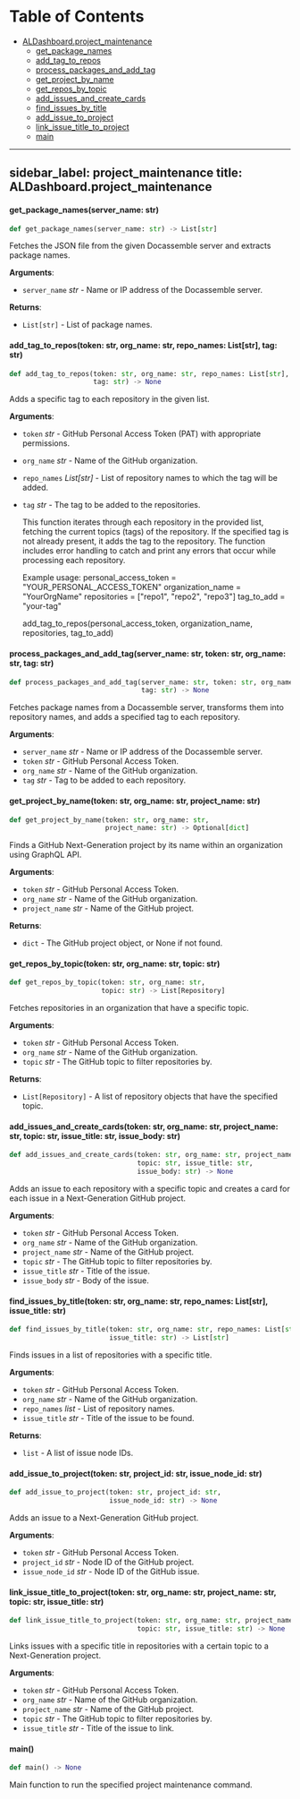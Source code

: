 # Table of Contents

* [ALDashboard.project\_maintenance](#ALDashboard.project_maintenance)
  * [get\_package\_names](#ALDashboard.project_maintenance.get_package_names)
  * [add\_tag\_to\_repos](#ALDashboard.project_maintenance.add_tag_to_repos)
  * [process\_packages\_and\_add\_tag](#ALDashboard.project_maintenance.process_packages_and_add_tag)
  * [get\_project\_by\_name](#ALDashboard.project_maintenance.get_project_by_name)
  * [get\_repos\_by\_topic](#ALDashboard.project_maintenance.get_repos_by_topic)
  * [add\_issues\_and\_create\_cards](#ALDashboard.project_maintenance.add_issues_and_create_cards)
  * [find\_issues\_by\_title](#ALDashboard.project_maintenance.find_issues_by_title)
  * [add\_issue\_to\_project](#ALDashboard.project_maintenance.add_issue_to_project)
  * [link\_issue\_title\_to\_project](#ALDashboard.project_maintenance.link_issue_title_to_project)
  * [main](#ALDashboard.project_maintenance.main)

---
sidebar_label: project_maintenance
title: ALDashboard.project_maintenance
---

<a id="ALDashboard.project_maintenance.get_package_names"></a>

#### get\_package\_names(server\_name: str)

```python
def get_package_names(server_name: str) -> List[str]
```

Fetches the JSON file from the given Docassemble server and extracts package names.

**Arguments**:

- `server_name` _str_ - Name or IP address of the Docassemble server.
  

**Returns**:

- `List[str]` - List of package names.

<a id="ALDashboard.project_maintenance.add_tag_to_repos"></a>

#### add\_tag\_to\_repos(token: str, org\_name: str, repo\_names: List[str], tag: str)

```python
def add_tag_to_repos(token: str, org_name: str, repo_names: List[str],
                     tag: str) -> None
```

Adds a specific tag to each repository in the given list.

**Arguments**:

- `token` _str_ - GitHub Personal Access Token (PAT) with appropriate permissions.
- `org_name` _str_ - Name of the GitHub organization.
- `repo_names` _List[str]_ - List of repository names to which the tag will be added.
- `tag` _str_ - The tag to be added to the repositories.
  
  This function iterates through each repository in the provided list, fetching the
  current topics (tags) of the repository. If the specified tag is not already present,
  it adds the tag to the repository. The function includes error handling to catch and
  print any errors that occur while processing each repository.
  
  Example usage:
  personal_access_token = &quot;YOUR_PERSONAL_ACCESS_TOKEN&quot;
  organization_name = &quot;YourOrgName&quot;
  repositories = [&quot;repo1&quot;, &quot;repo2&quot;, &quot;repo3&quot;]
  tag_to_add = &quot;your-tag&quot;
  
  add_tag_to_repos(personal_access_token, organization_name, repositories, tag_to_add)

<a id="ALDashboard.project_maintenance.process_packages_and_add_tag"></a>

#### process\_packages\_and\_add\_tag(server\_name: str, token: str, org\_name: str, tag: str)

```python
def process_packages_and_add_tag(server_name: str, token: str, org_name: str,
                                 tag: str) -> None
```

Fetches package names from a Docassemble server, transforms them into repository names,
and adds a specified tag to each repository.

**Arguments**:

- `server_name` _str_ - Name or IP address of the Docassemble server.
- `token` _str_ - GitHub Personal Access Token.
- `org_name` _str_ - Name of the GitHub organization.
- `tag` _str_ - Tag to be added to each repository.

<a id="ALDashboard.project_maintenance.get_project_by_name"></a>

#### get\_project\_by\_name(token: str, org\_name: str, project\_name: str)

```python
def get_project_by_name(token: str, org_name: str,
                        project_name: str) -> Optional[dict]
```

Finds a GitHub Next-Generation project by its name within an organization using GraphQL API.

**Arguments**:

- `token` _str_ - GitHub Personal Access Token.
- `org_name` _str_ - Name of the GitHub organization.
- `project_name` _str_ - Name of the GitHub project.
  

**Returns**:

- `dict` - The GitHub project object, or None if not found.

<a id="ALDashboard.project_maintenance.get_repos_by_topic"></a>

#### get\_repos\_by\_topic(token: str, org\_name: str, topic: str)

```python
def get_repos_by_topic(token: str, org_name: str,
                       topic: str) -> List[Repository]
```

Fetches repositories in an organization that have a specific topic.

**Arguments**:

- `token` _str_ - GitHub Personal Access Token.
- `org_name` _str_ - Name of the GitHub organization.
- `topic` _str_ - The GitHub topic to filter repositories by.
  

**Returns**:

- `List[Repository]` - A list of repository objects that have the specified topic.

<a id="ALDashboard.project_maintenance.add_issues_and_create_cards"></a>

#### add\_issues\_and\_create\_cards(token: str, org\_name: str, project\_name: str, topic: str, issue\_title: str, issue\_body: str)

```python
def add_issues_and_create_cards(token: str, org_name: str, project_name: str,
                                topic: str, issue_title: str,
                                issue_body: str) -> None
```

Adds an issue to each repository with a specific topic and creates a card for each issue in a Next-Generation GitHub project.

**Arguments**:

- `token` _str_ - GitHub Personal Access Token.
- `org_name` _str_ - Name of the GitHub organization.
- `project_name` _str_ - Name of the GitHub project.
- `topic` _str_ - The GitHub topic to filter repositories by.
- `issue_title` _str_ - Title of the issue.
- `issue_body` _str_ - Body of the issue.

<a id="ALDashboard.project_maintenance.find_issues_by_title"></a>

#### find\_issues\_by\_title(token: str, org\_name: str, repo\_names: List[str], issue\_title: str)

```python
def find_issues_by_title(token: str, org_name: str, repo_names: List[str],
                         issue_title: str) -> List[str]
```

Finds issues in a list of repositories with a specific title.

**Arguments**:

- `token` _str_ - GitHub Personal Access Token.
- `org_name` _str_ - Name of the GitHub organization.
- `repo_names` _list_ - List of repository names.
- `issue_title` _str_ - Title of the issue to be found.
  

**Returns**:

- `list` - A list of issue node IDs.

<a id="ALDashboard.project_maintenance.add_issue_to_project"></a>

#### add\_issue\_to\_project(token: str, project\_id: str, issue\_node\_id: str)

```python
def add_issue_to_project(token: str, project_id: str,
                         issue_node_id: str) -> None
```

Adds an issue to a Next-Generation GitHub project.

**Arguments**:

- `token` _str_ - GitHub Personal Access Token.
- `project_id` _str_ - Node ID of the GitHub project.
- `issue_node_id` _str_ - Node ID of the GitHub issue.

<a id="ALDashboard.project_maintenance.link_issue_title_to_project"></a>

#### link\_issue\_title\_to\_project(token: str, org\_name: str, project\_name: str, topic: str, issue\_title: str)

```python
def link_issue_title_to_project(token: str, org_name: str, project_name: str,
                                topic: str, issue_title: str) -> None
```

Links issues with a specific title in repositories with a certain topic to a Next-Generation project.

**Arguments**:

- `token` _str_ - GitHub Personal Access Token.
- `org_name` _str_ - Name of the GitHub organization.
- `project_name` _str_ - Name of the GitHub project.
- `topic` _str_ - The GitHub topic to filter repositories by.
- `issue_title` _str_ - Title of the issue to link.

<a id="ALDashboard.project_maintenance.main"></a>

#### main()

```python
def main() -> None
```

Main function to run the specified project maintenance command.

